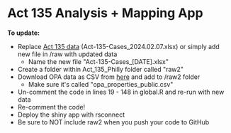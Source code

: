 # Act 135 Analysis + Mapping App

**To update:**
- Replace [Act 135 data](https://github.com/lizard12995/Act-135/blob/main/Act_135_Philly/raw/Act-135-Cases_2024.02.07.xlsx) (Act-135-Cases_2024.02.07.xlsx) or simply add new file in /raw with updated data
  - Name the new file "Act-135-Cases_[DATE].xlsx"
- Create a folder within Act_135_Philly folder called "raw2"
- Download OPA data as CSV from [here](https://opendataphilly.org/datasets/philadelphia-properties-and-assessment-history/) and add to /raw2 folder
  - Make sure it's called "opa_properties_public.csv"
- Un-comment the code in lines 19 - 148 in global.R and re-run with new data
- Re-comment the code!
- Deploy the shiny app with rsconnect
- Be sure to NOT include raw2 when you push your code to GitHub

